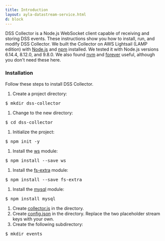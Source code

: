 ```yaml
---
title: Introduction
layout: ayla-datastream-service.html
d: block
---
```


DSS Collector is a Node.js WebSocket client capable of receiving and storing DSS events. These instructions show you how to install, run, and modify DSS Collector. We built the Collector on AWS Lightsail (LAMP edition) with [Node.js](https://nodejs.org/en/) and [npm](https://www.npmjs.com/) installed. We tested it with Node.js versions 6.14.4, 8.12.0, and 9.8.0. We also found [nvm](https://github.com/creationix/nvm) and [forever](https://www.npmjs.com/package/forever) useful, although you don't need these here.

### Installation

Follow these steps to install DSS Collector.

1. Create a project directory:
<pre>$ mkdir dss-collector</pre>
1. Change to the new directory:
<pre>$ cd dss-collector</pre>
1. Initialize the project:
<pre>$ npm init -y</pre>
1. Install the [ws](https://www.npmjs.com/package/ws) module:
<pre>$ npm install --save ws</pre>
1. Install the [fs-extra](https://github.com/jprichardson/node-fs-extra) module:
<pre>$ npm install --save fs-extra</pre>
1. Install the [mysql](https://www.npmjs.com/package/mysql) module:
<pre>$ npm install mysql</pre>
1. Create [collector.js](../source/collector.js) in the directory.</li>
1. Create [config.json](../source/config.json) in the directory. Replace the two placeholder stream keys with your own.</li>
1. Create the following subdirectory:
<pre>$ mkdir events</pre>

